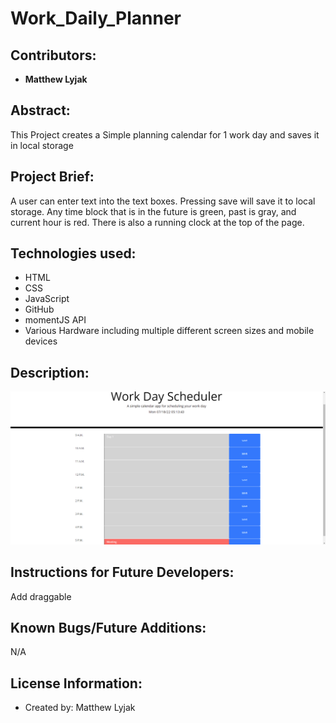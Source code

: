 # Work_Daily_Planner

## Contributors:

* **Matthew Lyjak**

## Abstract:

This Project creates a Simple planning calendar for 1 work day and saves it in local storage

## Project Brief:

A user can enter text into the text boxes.  Pressing save will save it to local storage.  Any time block that is in the future is green, past is gray, and current hour is red.  There is also a running clock at the top of the page. 

## Technologies used:

* HTML
* CSS
* JavaScript
* GitHub
* momentJS API
* Various Hardware including multiple different screen sizes and mobile devices

## Description:



![](Assets/images/Screenshot.png)

## Instructions for Future Developers:

Add draggable

## Known Bugs/Future Additions:

N/A

## License Information:

* Created by: Matthew Lyjak

